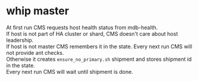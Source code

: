 # whip master

At first run CMS requests host health status from mdb-health.\
If host is not part of HA cluster or shard, CMS doesn't care about host leadership.\
If host is not master CMS remembers it in the state. Every next run CMS will not provide ant checks.\
Otherwise it creates `ensure_no_primary.sh` shipment and stores shipment id in the state.\
Every next run CMS will wait until shipment is done.
